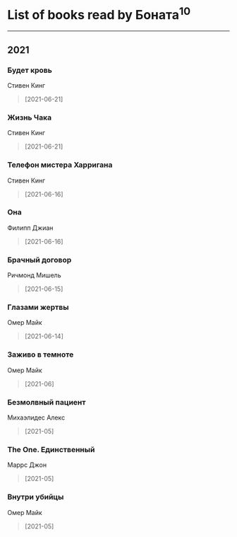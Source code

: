 # List of books read by Боната<sup>10</sup>
---

## 2021

### Будет кровь
Стивен Кинг
> [2021-06-21] 


### Жизнь Чака
Стивен Кинг
> [2021-06-21] 


### Телефон мистера Харригана
Стивен Кинг
> [2021-06-16] 


### Она
Филипп Джиан
> [2021-06-16] 


### Брачный договор
Ричмонд Мишель
> [2021-06-15] 


### Глазами жертвы
Омер Майк
> [2021-06-14] 


### Заживо в темноте
Омер Майк
> [2021-06] 


### Безмолвный пациент
Михаэлидес Алекс
> [2021-05] 


### The One. Единственный
Маррс Джон
> [2021-05] 


### Внутри убийцы
Омер Майк
> [2021-05] 



